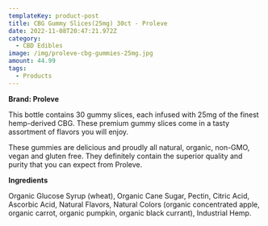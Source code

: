 ```yaml
---
templateKey: product-post
title: CBG Gummy Slices(25mg) 30ct - Proleve
date: 2022-11-08T20:47:21.972Z
category:
  - CBD Edibles
image: /img/proleve-cbg-gummies-25mg.jpg
amount: 44.99
tags:
  - Products
---
```

 **Brand: Proleve**

This bottle contains 30 gummy slices, each infused with 25mg of the finest hemp-derived CBG. These premium gummy slices come in a tasty assortment of flavors you will enjoy. 

These  gummies are delicious and proudly all natural, organic, non-GMO, vegan and gluten free.  They definitely contain the superior quality and purity that you can expect from Proleve.



**Ingredients**

Organic Glucose Syrup (wheat), Organic Cane Sugar, Pectin, Citric Acid, Ascorbic Acid, Natural Flavors, Natural Colors (organic concentrated apple, organic carrot, organic pumpkin, organic black currant), Industrial Hemp.